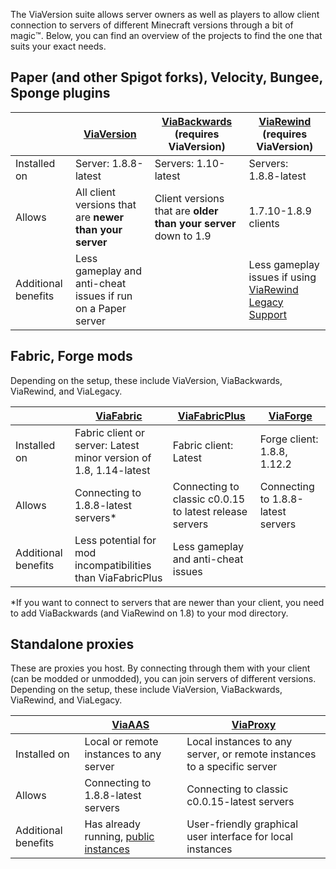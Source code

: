 The ViaVersion suite allows server owners as well as players to allow client connection to servers of different
Minecraft versions through a bit of magic:tm:. Below, you can find an overview of the projects to find the one that
suits your exact needs.

## Paper (and other Spigot forks), Velocity, Bungee, Sponge plugins

|                     | [ViaVersion](https://github.com/ViaVersion/ViaVersion)       | [ViaBackwards](https://github.com/ViaVersion/ViaBackwards) (requires ViaVersion) | [ViaRewind](https://github.com/ViaVersion/ViaRewind) (requires ViaVersion)                                       |
|---------------------|--------------------------------------------------------------|----------------------------------------------------------------------------------|------------------------------------------------------------------------------------------------------------------|
| Installed on        | Server: 1.8.8-latest                                         | Servers: 1.10-latest                                                             | Servers: 1.8.8-latest                                                                                            |
| Allows              | All client versions that are **newer than your server**      | Client versions that are **older than your server** down to 1.9                  | 1.7.10-1.8.9 clients                                                                                             |
| Additional benefits | Less gameplay and anti-cheat issues if run on a Paper server |                                                                                  | Less gameplay issues if using [ViaRewind Legacy Support](https://github.com/ViaVersion/ViaRewind-Legacy-Support) |

## Fabric, Forge mods

Depending on the setup, these include ViaVersion, ViaBackwards, ViaRewind, and ViaLegacy.

|                     | [ViaFabric](https://github.com/ViaVersion/ViaFabric)              | [ViaFabricPlus](https://github.com/ViaVersion/ViaFabricPlus) | [ViaForge](https://github.com/ViaVersion/ViaForge) |
|---------------------|-------------------------------------------------------------------|--------------------------------------------------------------|----------------------------------------------------|
| Installed on        | Fabric client or server: Latest minor version of 1.8, 1.14-latest | Fabric client: Latest                                        | Forge client: 1.8.8, 1.12.2                        |
| Allows              | Connecting to 1.8.8-latest servers*                               | Connecting to classic c0.0.15 to latest release servers      | Connecting to 1.8.8-latest servers                 |
| Additional benefits | Less potential for mod incompatibilities than ViaFabricPlus       | Less gameplay and anti-cheat issues                          |                                                    |

*If you want to connect to servers that are newer than your client, you need to add ViaBackwards (and ViaRewind on 1.8)
to your mod directory.

## Standalone proxies

These are proxies you host. By connecting through them with your client (can be modded or unmodded), you can join
servers of different versions. Depending on the setup, these include ViaVersion, ViaBackwards, ViaRewind, and ViaLegacy.

|                     | [ViaAAS](https://github.com/ViaVersion/VIAaaS)                                                              | [ViaProxy](https://github.com/ViaVersion/ViaProxy)                      |
|---------------------|-------------------------------------------------------------------------------------------------------------|-------------------------------------------------------------------------|
| Installed on        | Local or remote instances to any server                                                                     | Local instances to any server, or remote instances to a specific server |
| Allows              | Connecting to 1.8.8-latest servers                                                                          | Connecting to classic c0.0.15-latest servers                            |
| Additional benefits | Has already running, [public instances](https://github.com/ViaVersion/VIAaaS/wiki/List-of-Public-Instances) | User-friendly graphical user interface for local instances              |
